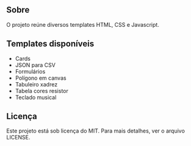 ## Sobre
O projeto reúne diversos templates HTML, CSS e Javascript.

## Templates disponíveis
* Cards
* JSON para CSV
* Formulários
* Polígono em canvas
* Tabuleiro xadrez
* Tabela cores resistor
* Teclado musical

## Licença
Este projeto está sob licença do MIT. Para mais detalhes, ver o arquivo LICENSE.
